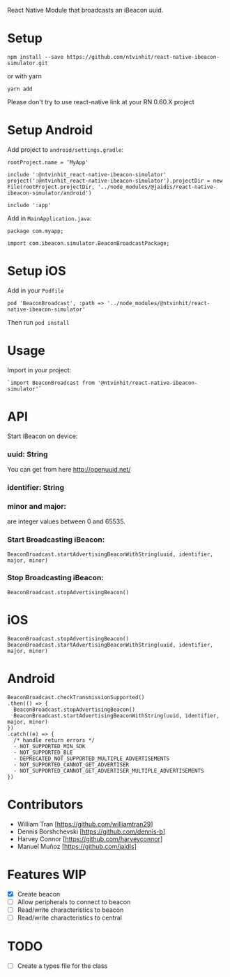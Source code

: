 React Native Module that broadcasts an iBeacon uuid.

# Setup
```
npm install --save https://github.com/ntvinhit/react-native-ibeacon-simulator.git
```

or with yarn

```
yarn add 
```

Please don't try to use react-native link at your RN 0.60.X project

# Setup Android

Add project to `android/settings.gradle`:
```
rootProject.name = 'MyApp'

include ':@ntvinhit_react-native-ibeacon-simulator'
project(':@ntvinhit_react-native-ibeacon-simulator').projectDir = new File(rootProject.projectDir, '../node_modules/@jaidis/react-native-ibeacon-simulator/android')

include ':app'
```

Add in `MainApplication.java`:
```
package com.myapp;

import com.ibeacon.simulator.BeaconBroadcastPackage;
```

# Setup iOS

Add in your `Podfile`
```
pod 'BeaconBroadcast', :path => '../node_modules/@ntvinhit/react-native-ibeacon-simulator'
```

Then run `pod install`

# Usage

Import in your project:

```
`import BeaconBroadcast from '@ntvinhit/react-native-ibeacon-simulator'`
```

# API

Start iBeacon on device:

### uuid: String

 You can get from here http://openuuid.net/

### identifier: String

### minor and major:

are integer values between 0 and 65535.

### Start Broadcasting iBeacon:

`BeaconBroadcast.startAdvertisingBeaconWithString(uuid, identifier, major, minor)`

### Stop Broadcasting iBeacon:

`BeaconBroadcast.stopAdvertisingBeacon()`

# iOS

```
BeaconBroadcast.stopAdvertisingBeacon()
BeaconBroadcast.startAdvertisingBeaconWithString(uuid, identifier, major, minor)
```

# Android

```
BeaconBroadcast.checkTransmissionSupported()
.then(() => {
  BeaconBroadcast.stopAdvertisingBeacon()
  BeaconBroadcast.startAdvertisingBeaconWithString(uuid, identifier, major, minor)
})
.catch((e) => {
  /* handle return errors */
  - NOT_SUPPORTED_MIN_SDK
  - NOT_SUPPORTED_BLE
  - DEPRECATED_NOT_SUPPORTED_MULTIPLE_ADVERTISEMENTS
  - NOT_SUPPORTED_CANNOT_GET_ADVERTISER
  - NOT_SUPPORTED_CANNOT_GET_ADVERTISER_MULTIPLE_ADVERTISEMENTS
})
```

# Contributors
- William Tran [https://github.com/williamtran29]
- Dennis Borshchevski [https://github.com/dennis-b]
- Harvey Connor [https://github.com/harveyconnor]
- Manuel Muñoz [https://github.com/jaidis]

# Features WIP
- [x] Create beacon
- [ ] Allow peripherals to connect to beacon
- [ ] Read/write characteristics to beacon
- [ ] Read/write characteristics to central

# TODO
- [ ] Create a types file for the class
